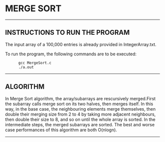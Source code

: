 # MERGE SORT
------------------------------------
INSTRUCTIONS TO RUN THE PROGRAM
------------------------------------

The input array of a 100,000 entries is already provided in IntegerArray.txt.

To run the program, the following commands are to be executed:

          gcc MergeSort.c
          ./a.out


------------------------------------
ALGORITHM
------------------------------------

In Merge Sort algorithm, the array/subarrays are rescursively merged.First the subarray
calls merge sort on its two halves, then merges itself. In this way, in the base case,
the neighbouring elements merge themselves, then double their merging size from 2 to 4
by taking more adjacent neighbours, then double their size to 8, and so on until the 
whole array is sorted. In the intermediate steps, the merged subarrays are sorted. The 
best and worse case performances of this algorithm are both O(nlogn).


------------------------------------  

